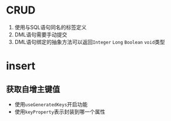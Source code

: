 # CRUD

1. 使用与SQL语句同名的标签定义
2. DML语句需要手动提交
3. DML语句绑定的抽象方法可以返回`Integer` `Long` `Boolean` `void`类型



# insert

## 获取自增主键值

- 使用`useGeneratedKeys`开启功能
- 使用`keyProperty`表示封装到哪一个属性